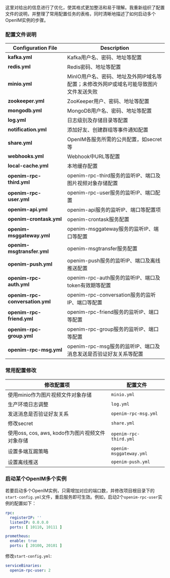 这里对给出的信息进行了优化，使其格式更加整洁和易于理解。我重新组织了配置文件的说明，并整理了常用配置任务的表格，同时清晰地描述了如何启动多个OpenIM实例的步骤。

### 配置文件说明

| Configuration File              | Description                                                  |
| ------------------------------- | ------------------------------------------------------------ |
| **kafka.yml**                   | Kafka用户名、密码、地址等配置                                |
| **redis.yml**                   | Redis密码、地址等配置                                        |
| **minio.yml**                   | MinIO用户名、密码、地址及外网IP域名等配置；未修改外网IP或域名可能导致图片文件发送失败 |
| **zookeeper.yml**               | ZooKeeper用户、密码、地址等配置                              |
| **mongodb.yml**                 | MongoDB用户名、密码、地址等配置                              |
| **log.yml**                     | 日志级别及存储目录等配置                                     |
| **notification.yml**            | 添加好友、创建群组等事件通知配置                             |
| **share.yml**                   | OpenIM各服务所需的公共配置，如secret等                       |
| **webhooks.yml**                | Webhook中URL等配置                                           |
| **local-cache.yml**             | 本地缓存配置                                                 |
| **openim-rpc-third.yml**        | openim-rpc-third服务的监听IP、端口及图片视频对象存储配置     |
| **openim-rpc-user.yml**         | openim-rpc-user服务的监听IP、端口配置                        |
| **openim-api.yml**              | openim-api服务的监听IP、端口等配置项                         |
| **openim-crontask.yml**         | openim-crontask服务配置                                      |
| **openim-msggateway.yml**       | openim-msggateway服务的监听IP、端口等配置                    |
| **openim-msgtransfer.yml**      | openim-msgtransfer服务配置                                   |
| **openim-push.yml**             | openim-push服务的监听IP、端口及离线推送配置                  |
| **openim-rpc-auth.yml**         | openim-rpc-auth服务的监听IP、端口及token有效期等配置         |
| **openim-rpc-conversation.yml** | openim-rpc-conversation服务的监听IP、端口等配置              |
| **openim-rpc-friend.yml**       | openim-rpc-friend服务的监听IP、端口等配置                    |
| **openim-rpc-group.yml**        | openim-rpc-group服务的监听IP、端口等配置                     |
| **openim-rpc-msg.yml**          | openim-rpc-msg服务的监听IP、端口及消息发送是否验证好友关系等配置 |

### 常用配置修改

| 修改配置项                                      | 配置文件                |
| ----------------------------------------------- | ----------------------- |
| 使用minio作为图片视频文件对象存储               | `minio.yml`             |
| 生产环境日志调整                                | `log.yml`               |
| 发送消息是否验证好友关系                        | `openim-rpc-msg.yml`    |
| 修改secret                                      | `share.yml`             |
| 使用oss, cos, aws, kodo作为图片视频文件对象存储 | `openim-rpc-third.yml`  |
| 设置多端互踢策略                                | `openim-msggateway.yml` |
| 设置离线推送                                    | `openim-push.yml`       |

### 启动某个OpenIM多个实例

若要启动多个OpenIM实例，只需增加对应的端口数，并修改项目根目录下的`start-config.yml`文件，重启服务即可生效。例如，启动2个`openim-rpc-user`实例的配置如下：

```yaml
rpc:
  registerIP: ''
  listenIP: 0.0.0.0
  ports: [ 10110, 10111 ]

prometheus:
  enable: true
  ports: [ 20100, 20101 ]
```

修改`start-config.yml`:

```yaml
serviceBinaries:
  openim-rpc-user: 2
```













